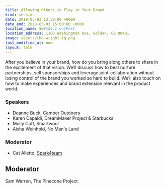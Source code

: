 ```yaml
---
title: Allowing Others to Play in Your Brand
kind: session
date: 2018-05-03 13:30:00 +0000
date_end: 2018-05-03 15:00:00 +0000
location_name: S&#124;I OutPost
location_address: 1100 Washington Ave, Golden, CO 80401
image: assets/the-wright-ig.png
last_modified_at: now
layout: talk
---
```

After you believe in your brand, how do you bring along others to share in the excitement of that vision. We’ll discuss how to best nurture partnerships, sell sponsorships and leverage joint-collaboration without losing control of the brand you worked so hard to build. We’ll also touch on how to make experiences and brand extension relevant in the product world.

### Speakers

* Deanne Buck, Camber Outdoors
* Karen Capaldi, DreamMaker Project & Starbucks
* Molly Cuff, Smartwool
* Aisha Weinhold, No Man's Land

### Moderator

* Cat Alletto, [Spark4team](https://www.spark4team.com/)

## Moderator

Sam Warren, The Pinecone Project
